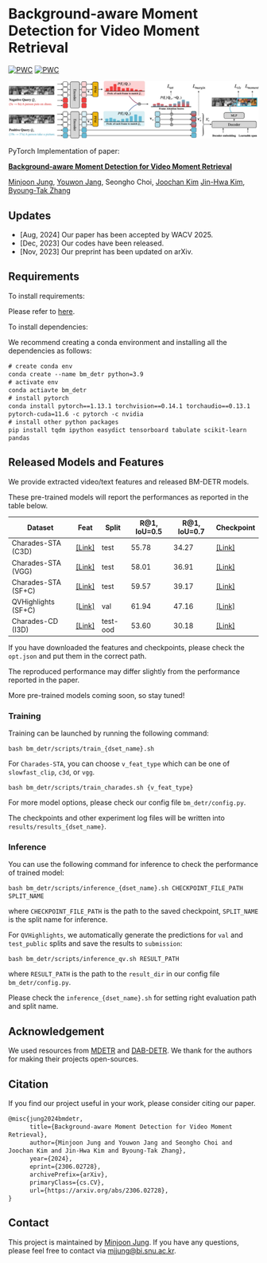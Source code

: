 # Background-aware Moment Detection for Video Moment Retrieval
[![PWC](https://img.shields.io/endpoint.svg?url=https://paperswithcode.com/badge/overcoming-weak-visual-textual-alignment-for/moment-retrieval-on-charades-sta)](https://paperswithcode.com/sota/moment-retrieval-on-charades-sta?p=overcoming-weak-visual-textual-alignment-for)
[![PWC](https://img.shields.io/endpoint.svg?url=https://paperswithcode.com/badge/overcoming-weak-visual-textual-alignment-for/moment-retrieval-on-qvhighlights)](https://paperswithcode.com/sota/moment-retrieval-on-qvhighlights?p=overcoming-weak-visual-textual-alignment-for)

![model](./res/model.jpg)

PyTorch Implementation of paper:

**[Background-aware Moment Detection for Video Moment Retrieval](https://arxiv.org/abs/2306.02728)**

[Minjoon Jung](https://minjoong507.github.io/), [Youwon Jang](https://github.com/greeksharifa), Seongho Choi, [Joochan Kim](https://tikatoka.github.io) [Jin-Hwa Kim](http://wityworks.com/), [Byoung-Tak Zhang](https://bi.snu.ac.kr/~btzhang/)
## Updates
* [Aug, 2024] Our paper has been accepted by WACV 2025.
* [Dec, 2023] Our codes have been released.
* [Nov, 2023] Our preprint has been updated on arXiv.

## Requirements

To install requirements:

Please refer to [here](data/README.md).

To install dependencies:

We recommend creating a conda environment and installing all the dependencies as follows:
```
# create conda env
conda create --name bm_detr python=3.9
# activate env
conda actiavte bm_detr
# install pytorch
conda install pytorch==1.13.1 torchvision==0.14.1 torchaudio==0.13.1 pytorch-cuda=11.6 -c pytorch -c nvidia
# install other python packages
pip install tqdm ipython easydict tensorboard tabulate scikit-learn pandas
```

## Released Models and Features

We provide extracted video/text features and released BM-DETR models.

These pre-trained models will report the performances as reported in the table below.


| Dataset                    | Feat                                                                                           | Split     | R@1, IoU=0.5 | R@1, IoU=0.7 | Checkpoint                                                                                       |
|----------------------------|------------------------------------------------------------------------------------------------|-----------|--------------|--------------|--------------------------------------------------------------------------------------------------|
| Charades-STA (C3D)         | [[Link]](https://drive.google.com/drive/folders/1C9dPyME9i5V2_bYqK4YDVyUQltmaaHiu?usp=sharing) | test      | 55.78        | 34.27        | [[Link]](https://drive.google.com/drive/folders/1VUsFRYHAyHED9qES37pKqZahuvTxWTqP?usp=sharing)   |
| Charades-STA (VGG)         | [[Link]](https://drive.google.com/drive/folders/1C9dPyME9i5V2_bYqK4YDVyUQltmaaHiu?usp=sharing) | test      | 58.01        | 36.91        | [[Link]](https://drive.google.com/drive/folders/1xyoQ2K6sI9B_bCFN5df3hwaL5u2ZqA43?usp=sharing)   |
| Charades-STA (SF+C)        | [[Link]](https://drive.google.com/drive/folders/1C9dPyME9i5V2_bYqK4YDVyUQltmaaHiu?usp=sharing) | test      | 59.57        | 39.17        | [[Link]](https://drive.google.com/drive/folders/1ykPRrYZtd-V4b1sD_vG1bN3ukmltIZSH?usp=sharing)   |
| QVHighlights (SF+C)        | [[Link]](https://drive.google.com/file/d/1Hiln02F1NEpoW8-iPZurRyi-47-W2_B9/view?usp=sharing)   | val       | 61.94        | 47.16        | [[Link]](https://drive.google.com/drive/folders/1otXSq2gkPdlheqjCwqF3Kii-vUE8sk2V?usp=sharing)   |
| Charades-CD (I3D)          | [[Link]](https://drive.google.com/drive/folders/1EiypIk4Mb2zQiHv611RRy6ZLhN1mOEC5?usp=sharing) | test-ood  | 53.60        | 30.18        | [[Link]](https://drive.google.com/drive/folders/1ppX9btLdTnp8r3T58bhUGVmgEdoiadaL?usp=sharing)   |

If you have downloaded the features and checkpoints, please check the `opt.json` and put them in the correct path.

The reproduced performance may differ slightly from the performance reported in the paper.

More pre-trained models coming soon, so stay tuned!

### Training

Training can be launched by running the following command:
```
bash bm_detr/scripts/train_{dset_name}.sh
```

For `Charades-STA`, you can choose `v_feat_type` which can be one of `slowfast_clip`, `c3d`, or `vgg`.

```
bash bm_detr/scripts/train_charades.sh {v_feat_type}
```

For more model options, please check our config file `bm_detr/config.py`.

The checkpoints and other experiment log files will be written into `results/results_{dset_name}`.

### Inference
You can use the following command for inference to check the performance of trained model:

```
bash bm_detr/scripts/inference_{dset_name}.sh CHECKPOINT_FILE_PATH SPLIT_NAME  
```

where `CHECKPOINT_FILE_PATH` is the path to the saved checkpoint, `SPLIT_NAME` is the split name for inference.

For `QVHighlights`, we automatically generate the predictions for `val` and `test_public` splits and save the results to `submission`:

```
bash bm_detr/scripts/inference_qv.sh RESULT_PATH  
``` 

where `RESULT_PATH` is the path to the `result_dir` in our config file `bm_detr/config.py`.

Please check the `inference_{dset_name}.sh` for setting right evaluation path and split name.

## Acknowledgement

We used resources from [MDETR](https://github.com/jayleicn/moment_detr) and [DAB-DETR](https://github.com/IDEA-Research/DAB-DETR).  We thank for the authors for making their projects open-sources.

## Citation
If you find our project useful in your work, please consider citing our paper.
```
@misc{jung2024bmdetr,
      title={Background-aware Moment Detection for Video Moment Retrieval}, 
      author={Minjoon Jung and Youwon Jang and Seongho Choi and Joochan Kim and Jin-Hwa Kim and Byoung-Tak Zhang},
      year={2024},
      eprint={2306.02728},
      archivePrefix={arXiv},
      primaryClass={cs.CV},
      url={https://arxiv.org/abs/2306.02728}, 
}
```

## Contact

This project is maintained by [Minjoon Jung](https://minjoong507.github.io/). 
If you have any questions, please feel free to contact via mjjung@bi.snu.ac.kr.
